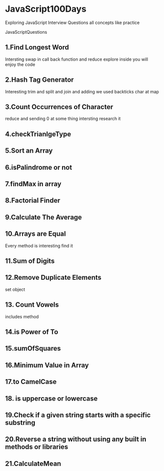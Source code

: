 # JavaScript100Days
Exploring JavaScript Interview Questions all concepts like practice 


JavaScriptQuestions
## 1.Find Longest Word
 Intersting swap in call back function and reduce explore inside you will enjoy the code 
## 2.Hash Tag Generator
 Interesting trim and split and join and adding we used backticks char at map 
## 3.Count Occurrences of Character
 reduce and sending 0 at some thing intersting research it 
## 4.checkTrianlgeType 
## 5.Sort an Array
## 6.isPalindrome or not
## 7.findMax in array
## 8.Factorial Finder
## 9.Calculate The Average
## 10.Arrays are Equal 
Every method is interesting find it 
## 11.Sum of Digits
## 12.Remove Duplicate Elements
 set object 
 ## 13. Count Vowels
  includes method
  ## 14.is Power of To
  ## 15.sumOfSquares
  ## 16.Minimum Value in Array
  ## 17.to CamelCase
  ## 18. is uppercase or lowercase
  ## 19.Check if a given string starts with a specific substring
  ## 20.Reverse a string without using any built in methods or libraries 
  ## 21.CalculateMean
  